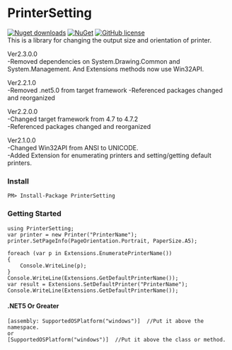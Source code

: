 # PrinterSetting
[![Nuget downloads](https://img.shields.io/nuget/v/PrinterSetting.svg)](https://www.nuget.org/packages/PrinterSetting/)
[![NuGet](https://img.shields.io/nuget/dt/PrinterSetting.svg)](https://github.com/zerodev1200/PrinterSetting)
[![GitHub license](https://img.shields.io/github/license/mashape/apistatus.svg)](https://github.com/zerodev1200/PrinterSetting/blob/master/LICENSE)  
This is a library for changing the output size and orientation of printer.

Ver2.3.0.0  
-Removed dependencies on System.Drawing.Common and System.Management. And Extensions methods now use Win32API.

Ver2.2.1.0  
-Removed .net5.0 from target framework 
-Referenced packages changed and reorganized

Ver2.2.0.0  
-Changed target framework from 4.7 to 4.7.2  
-Referenced packages changed and reorganized

Ver2.1.0.0  
-Changed Win32API from ANSI to UNICODE.  
-Added Extension for enumerating printers and setting/getting default printers.

### Install
```
PM> Install-Package PrinterSetting
```
### Getting Started

```
using PrinterSetting;
var printer = new Printer("PrinterName");
printer.SetPageInfo(PageOrientation.Portrait, PaperSize.A5);

foreach (var p in Extensions.EnumeratePrinterName())
{
    Console.WriteLine(p);
}
Console.WriteLine(Extensions.GetDefaultPrinterName());
var result = Extensions.SetDefaultPrinter("PrinterName");
Console.WriteLine(Extensions.GetDefaultPrinterName());
```

#### .NET5 Or Greater
```
[assembly: SupportedOSPlatform("windows")]  //Put it above the namespace.
or
[SupportedOSPlatform("windows")]  //Put it above the class or method.
```
